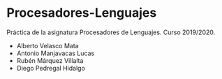 # Procesadores-Lenguajes
Práctica de la asignatura Procesadores de Lenguajes. Curso 2019/2020.

  - Alberto Velasco Mata
  - Antonio Manjavacas Lucas
  - Rubén Márquez Villalta
  - Diego Pedregal Hidalgo
